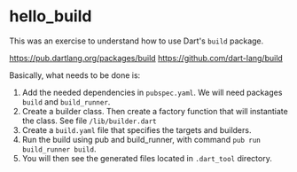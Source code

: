 # hello_build

This was an exercise to understand how to use Dart's `build` package.

https://pub.dartlang.org/packages/build
https://github.com/dart-lang/build

Basically, what needs to be done is:

1. Add the needed dependencies in `pubspec.yaml`. We will need packages `build` and `build_runner`.
1. Create a builder class. Then create a factory function that will instantiate the class. See file `/lib/builder.dart`
1. Create a `build.yaml` file that specifies the targets and builders.
1. Run the build using pub and build_runner, with command `pub run build_runner build`.
1. You will then see the generated files located in `.dart_tool` directory.
